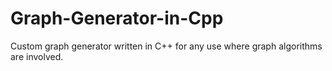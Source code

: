 # Graph-Generator-in-Cpp
Custom graph generator written in C++ for any use where graph algorithms are involved.

